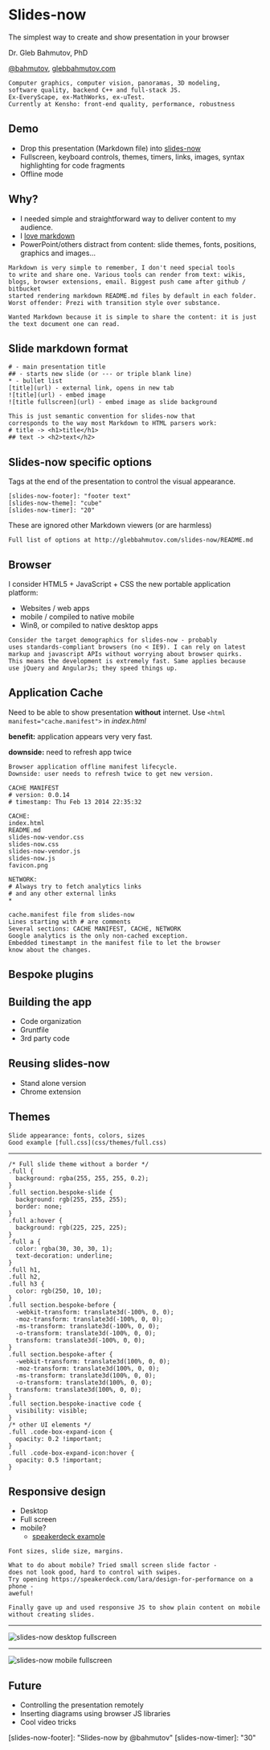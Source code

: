 # Slides-now

The simplest way to create and show
presentation in your browser

Dr. Gleb Bahmutov, PhD

[@bahmutov](https://twitter.com/bahmutov),
[glebbahmutov.com](http://glebbahmutov.com/)

```notes
Computer graphics, computer vision, panoramas, 3D modeling,
software quality, backend C++ and full-stack JS.
Ex-EveryScape, ex-MathWorks, ex-uTest.
Currently at Kensho: front-end quality, performance, robustness
```

## Demo

* Drop this presentation (Markdown file)
into [slides-now](http://glebbahmutov.com/slides-now/)
* Fullscreen, keyboard controls, themes,
timers, links, images, syntax highlighting for code fragments
* Offline mode

## Why?

* I needed simple and straightforward way to deliver
content to my audience.
* I [love markdown](http://bahmutov.calepin.co/i-love-markdown.html)
* PowerPoint/others distract from content: slide themes,
fonts, positions, graphics and images...

```notes
Markdown is very simple to remember, I don't need special tools
to write and share one. Various tools can render from text: wikis,
blogs, browser extensions, email. Biggest push came after github / bitbucket
started rendering markdown README.md files by default in each folder.
Worst offender: Prezi with transition style over substance.

Wanted Markdown because it is simple to share the content: it is just
the text document one can read.
```

## Slide markdown format

    # - main presentation title
    ## - starts new slide (or --- or triple blank line)
    * - bullet list
    [title](url) - external link, opens in new tab
    ![title](url) - embed image
    ![title fullscreen](url) - embed image as slide background

```notes
This is just semantic convention for slides-now that
corresponds to the way most Markdown to HTML parsers work:
# title -> <h1>title</h1>
## text -> <h2>text</h2>
```

## Slides-now specific options

Tags at the end of the presentation to control
the visual appearance.

    [slides-now-footer]: "footer text"
    [slides-now-theme]: "cube"
    [slides-now-timer]: "20"

These are ignored other Markdown viewers (or are harmless)

```notes
Full list of options at http://glebbahmutov.com/slides-now/README.md
```

## Browser

I consider HTML5 + JavaScript + CSS the new portable application
platform:

* Websites / web apps
* mobile / compiled to native mobile
* Win8, or compiled to native desktop apps

```notes
Consider the target demographics for slides-now - probably
uses standards-compliant browsers (no < IE9). I can rely on latest
markup and javascript APIs without worrying about browser quirks.
This means the development is extremely fast. Same applies because
use jQuery and AngularJs; they speed things up.
```

## Application Cache

Need to be able to show presentation **without** internet.
Use `<html manifest="cache.manifest">` in *index.html*

**benefit:** application appears very very fast.

**downside:** need to refresh app twice

```notes
Browser application offline manifest lifecycle.
Downside: user needs to refresh twice to get new version.
```


    CACHE MANIFEST
    # version: 0.0.14
    # timestamp: Thu Feb 13 2014 22:35:32

    CACHE:
    index.html
    README.md
    slides-now-vendor.css
    slides-now.css
    slides-now-vendor.js
    slides-now.js
    favicon.png

    NETWORK:
    # Always try to fetch analytics links
    # and any other external links
    *

```notes
cache.manifest file from slides-now
Lines starting with # are comments
Several sections: CACHE MANIFEST, CACHE, NETWORK
Google analytics is the only non-cached exception.
Embedded timestampt in the manifest file to let the browser
know about the changes.
```

## Bespoke plugins

## Building the app

* Code organization
* Gruntfile
* 3rd party code

## Reusing slides-now

* Stand alone version
* Chrome extension

## Themes

```notes
Slide appearance: fonts, colors, sizes
Good example [full.css](css/themes/full.css)
```

---
    /* Full slide theme without a border */
    .full {
      background: rgba(255, 255, 255, 0.2);
    }
    .full section.bespoke-slide {
      background: rgb(255, 255, 255);
      border: none;
    }
    .full a:hover {
      background: rgb(225, 225, 225);
    }
    .full a {
      color: rgba(30, 30, 30, 1);
      text-decoration: underline;
    }
    .full h1,
    .full h2,
    .full h3 {
      color: rgb(250, 10, 10);
    }
    .full section.bespoke-before {
      -webkit-transform: translate3d(-100%, 0, 0);
      -moz-transform: translate3d(-100%, 0, 0);
      -ms-transform: translate3d(-100%, 0, 0);
      -o-transform: translate3d(-100%, 0, 0);
      transform: translate3d(-100%, 0, 0);
    }
    .full section.bespoke-after {
      -webkit-transform: translate3d(100%, 0, 0);
      -moz-transform: translate3d(100%, 0, 0);
      -ms-transform: translate3d(100%, 0, 0);
      -o-transform: translate3d(100%, 0, 0);
      transform: translate3d(100%, 0, 0);
    }
    .full section.bespoke-inactive code {
      visibility: visible;
    }
    /* other UI elements */
    .full .code-box-expand-icon {
      opacity: 0.2 !important;
    }
    .full .code-box-expand-icon:hover {
      opacity: 0.5 !important;
    }

## Responsive design

* Desktop
* Full screen
* mobile?
  * [speakerdeck example](https://speakerdeck.com/lara/design-for-performance)

```notes
Font sizes, slide size, margins.

What to do about mobile? Tried small screen slide factor -
does not look good, hard to control with swipes.
Try opening https://speakerdeck.com/lara/design-for-performance on a phone -
aweful!

Finally gave up and used responsive JS to show plain content on mobile
without creating slides.
```
---
![slides-now desktop fullscreen](https://raw2.github.com/bahmutov/talks/master/images/slides-now-desktop.jpg)

---
![slides-now mobile fullscreen](https://raw2.github.com/bahmutov/talks/master/images/slides-now-mobile.jpg)

## Future

* Controlling the presentation remotely
* Inserting diagrams using browser JS libraries
* Cool video tricks

[slides-now-theme]: "full"
[slides-now-footer]: "Slides-now by @bahmutov"
[slides-now-timer]: "30"
